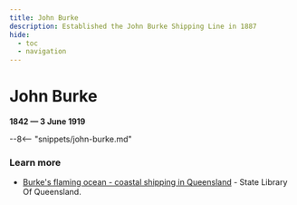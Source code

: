 ```yaml
---
title: John Burke
description: Established the John Burke Shipping Line in 1887
hide:
  - toc
  - navigation 
---
```


# John Burke

**1842 — 3 June 1919**

--8<-- "snippets/john-burke.md"

### Learn more 

- [Burke's flaming ocean - coastal shipping in Queensland](https://www.slq.qld.gov.au/blog/burkes-flaming-ocean-coastal-shipping-queensland) - State Library Of Queensland.